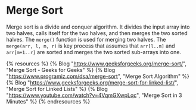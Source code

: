 # Merge Sort

Merge sort is a divide and conquer algorithm. It divides the input array into two halves, calls itself for the two halves, and then merges the two sorted halves. The `merge()` function is used for merging two halves. The `merge(arr, l, m, r)` is key process that assumes that `arr[l..m]` and `arr[m+1..r]` are sorted and merges the two sorted sub-arrays into one.

{% resources %}
  {% Blog "https://www.geeksforgeeks.org/merge-sort/", "Merge Sort - Geeks for Geeks" %}
  {% Blog "https://www.programiz.com/dsa/merge-sort", "Merge Sort Algorithm" %}
  {% Blog "https://www.geeksforgeeks.org/merge-sort-for-linked-list/", "Merge Sort for Linked Lists" %}
  {% Blog "https://www.youtube.com/watch?v=4VqmGXwpLqc", "Merge Sort in 3 Minutes" %}
{% endresources %}
